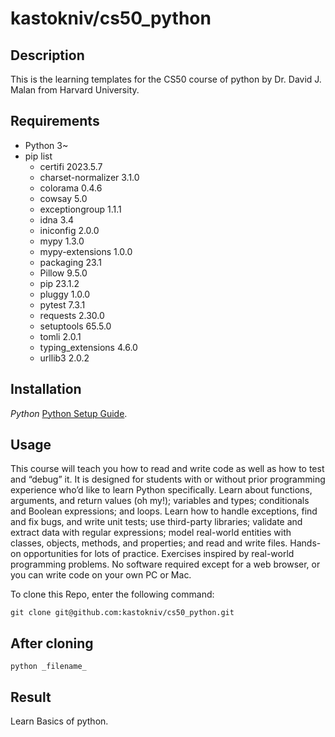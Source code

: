 # kastokniv/cs50_python

## Description

This is the learning templates for the CS50 course of python by Dr. David J. Malan from Harvard University.

## Requirements

- Python 3~
- pip list
  - certifi 2023.5.7
  - charset-normalizer 3.1.0
  - colorama 0.4.6
  - cowsay 5.0
  - exceptiongroup 1.1.1
  - idna 3.4
  - iniconfig 2.0.0
  - mypy 1.3.0
  - mypy-extensions 1.0.0
  - packaging 23.1
  - Pillow 9.5.0
  - pip 23.1.2
  - pluggy 1.0.0
  - pytest 7.3.1
  - requests 2.30.0
  - setuptools 65.5.0
  - tomli 2.0.1
  - typing_extensions 4.6.0
  - urllib3 2.0.2

## Installation

_Python_
[Python Setup Guide](https://www.python.org/downloads/).

## Usage

This course will teach you how to read and write code as well as how to test and “debug” it. It is designed for students with or without prior programming experience who’d like to learn Python specifically. Learn about functions, arguments, and return values (oh my!); variables and types; conditionals and Boolean expressions; and loops. Learn how to handle exceptions, find and fix bugs, and write unit tests; use third-party libraries; validate and extract data with regular expressions; model real-world entities with classes, objects, methods, and properties; and read and write files. Hands-on opportunities for lots of practice. Exercises inspired by real-world programming problems. No software required except for a web browser, or you can write code on your own PC or Mac.

To clone this Repo, enter the following command:

```
git clone git@github.com:kastokniv/cs50_python.git
```

## After cloning

```
python _filename_
```

## Result

Learn Basics of python.
